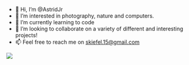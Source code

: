- 👋 Hi, I’m @AstridJr
- 👀 I’m interested in photography, nature and computers. 
- 🌱 I’m currently learning to code
- 💞️ I’m looking to collaborate on a variety of different and interesting projects!
- 📫 Feel free to reach me on skiefel.15@gmail.com

<img src="https://i.imgur.com/Mae92Z1.jpeg">

<!---
AstridJr/AstridJr is a ✨ special ✨ repository because its `README.md` (this file) appears on your GitHub profile.
You can click the Preview link to take a look at your changes.
--->
